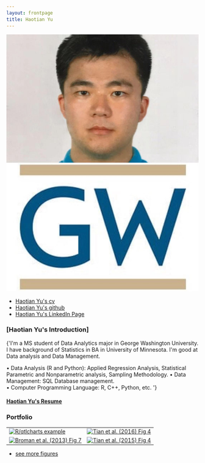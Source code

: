 ```yaml
---
layout: frontpage
title: Haotian Yu
---  
```


![HaotianYuPic](https://github.com/HaotianYu123/HaotianYu123.github.io/blob/master/YHT_Pict.jpg)
<div class="navbar">
  <div class="navbar-inner">
      <ul class="nav">
          <li><a href="https://github.com/HaotianYu123/HaotianYu123.github.io/blob/master/assets/YHT_Resume.pdf">Haotian Yu's cv</a></li>
          <li><a href="https://github.com/bsharvey">Haotian Yu's github</a></li>
          <li><a href="https://www.linkedin.com/in/haotian-yu-ab954b120/">Haotian Yu's LinkedIn Page</a></li>
      </ul>
  </div>
</div>

### [Haotian Yu's Introduction]
{'I'm a MS student of Data Analytics major in George Washington University. I have background of Statistics in BA in University of Minnesota. I'm good at Data analysis and Data Management.

•	Data Analysis (R and Python): Applied Regression Analysis, Statistical Parametric and Nonparametric analysis, Sampling Methodology.
•	Data Management: SQL Database management.   
•	Computer Programming Language: R, C++, Python, etc.
'}
#### [Haotian Yu's Resume](https://github.com/HaotianYu123/HaotianYu123.github.io/blob/master/assets/YHT_Resume.pdf)


### <a name="Portfolio"></a>Portfolio

<table class="wide">
<tr>
  <td class="left">
    <a href="pages/publpics/iplotCorr.html">
        <img src="assets/publpics/iplotCorr.png" alt="R/qtlcharts example" title="R/qtlcharts example"/>
    </a>
  </td>
  <td class="right">
    <a href="pages/publpics/tian2016_fig4.html">
        <img src="assets/publpics/tian2016_fig4.png" alt="Tian et
        al. (2016) Fig 4" title="Tian et al. (2016) Fig 4"/>
    </a>
  </td>
</tr>
<tr>
  <td class="left">
    <a href="pages/publpics/samplemixups_fig7.html">
        <img src="assets/publpics/samplemixups_fig7.png" alt="Broman et al. (2013) Fig 7" title="Broman et al. (2013) Fig 7"/>
    </a>
  </td>
  <td class="right">
    <a href="pages/publpics/isletc6_fig4.html">
        <img src="assets/publpics/isletc6_fig4.png" alt="Tian et al. (2015) Fig 4" title="Tian et al. (2015) Fig 4"/>
    </a>
  </td>
</tr>
</table>

<div class="navbar">
  <div class="navbar-inner">
      <ul class="nav">
          <li><a href="morefigs.html">see more figures</a></li>
      </ul>
  </div>
</div>
